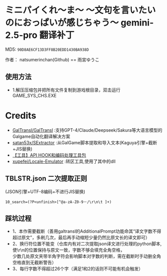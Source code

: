 # ミニパイくれ～ま～ ～文句を言いたいのにおっぱいが感じちゃう～ gemini-2.5-pro 翻译补丁 

MD5: `90D8AE6CF13D3FF8B20EDD1430BA938D`

作者： natsumerinchan(Github) == 雨宮ゆうこ

## 使用方法
- 1.解压压缩包并把所有文件复制到游戏根目录，双击运行GAME_SYS_CHS.EXE

# Credits

- [GalTransl/GalTransl](https://github.com/GalTransl/GalTransl.git) :支持GPT-4/Claude/Deepseek/Sakura等大语言模型的Galgame自动化翻译解决方案
- [satan53x/SExtractor](https://github.com/satan53x/SExtractor.git) :从GalGame脚本提取和导入文本(Kaguya引擎+截断+JIS替换)
- [【工具】API HOOK和编码处理工具包](https://www.ai2.moe/topic/29225-【工具】api-hook和编码处理工具包)
- [xupefei/Locale-Emulator](https://github.com/xupefei/Locale-Emulator.git) :转区工具,使用了其中的dll

## TBLSTR.json 二次提取正则
(JSON引擎+UTF-8编码+不进行JIS替换)
```
10_search=(?P<unfinish>[^@a-zA-Z0-9－/\r\n\t ]+)
```

## 踩坑过程
- 1、本作需要截断（善用galtransl的AdditionalPrompt功能命其“译文字数不得超过原文”，多刷几次，最后再手动缩短少量仍然比原文长的译文即可）
- 2、换行符位置不能变（仓库内有对二次提取json译文进行处理的python脚本,使\r\n的位置保持与原文一致，字数不够会填充全角空格，<br>
少数几处原文夹带半角字符会影响脚本对字数的判断，需在截断时手动删全角空格直到无截断警告）
- 3、每行字数不得超过26个字（满足1和2的话则不可能有机会触发）
